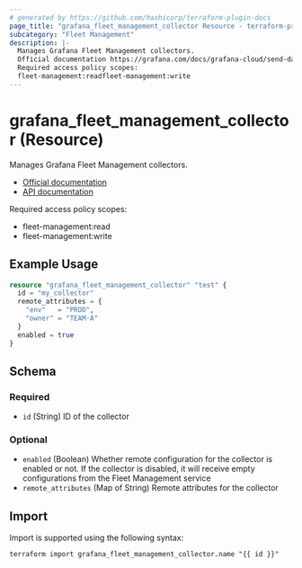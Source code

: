 ```yaml
---
# generated by https://github.com/hashicorp/terraform-plugin-docs
page_title: "grafana_fleet_management_collector Resource - terraform-provider-grafana"
subcategory: "Fleet Management"
description: |-
  Manages Grafana Fleet Management collectors.
  Official documentation https://grafana.com/docs/grafana-cloud/send-data/fleet-management/API documentation https://grafana.com/docs/grafana-cloud/send-data/fleet-management/api-reference/collector-api/
  Required access policy scopes:
  fleet-management:readfleet-management:write
---
```


# grafana_fleet_management_collector (Resource)

Manages Grafana Fleet Management collectors.

* [Official documentation](https://grafana.com/docs/grafana-cloud/send-data/fleet-management/)
* [API documentation](https://grafana.com/docs/grafana-cloud/send-data/fleet-management/api-reference/collector-api/)

Required access policy scopes:

* fleet-management:read
* fleet-management:write

## Example Usage

```terraform
resource "grafana_fleet_management_collector" "test" {
  id = "my_collector"
  remote_attributes = {
    "env"   = "PROD",
    "owner" = "TEAM-A"
  }
  enabled = true
}
```

<!-- schema generated by tfplugindocs -->
## Schema

### Required

- `id` (String) ID of the collector

### Optional

- `enabled` (Boolean) Whether remote configuration for the collector is enabled or not. If the collector is disabled, it will receive empty configurations from the Fleet Management service
- `remote_attributes` (Map of String) Remote attributes for the collector

## Import

Import is supported using the following syntax:

```shell
terraform import grafana_fleet_management_collector.name "{{ id }}"
```

